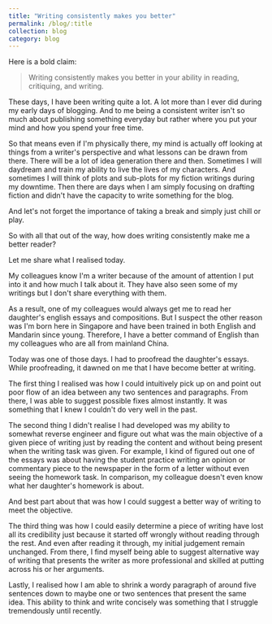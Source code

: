 ```yaml
---
title: "Writing consistently makes you better"
permalink: /blog/:title
collection: blog
category: blog
---
```


Here is a bold claim: 

> Writing consistently makes you better in your ability in reading, critiquing, and writing.

These days, I have been writing quite a lot. A lot more than I ever did during my early days of blogging. And to me being a consistent writer isn't so much about publishing something everyday but rather where you put your mind and how you spend your free time.

So that means even if I'm physically there, my mind is actually off looking at things from a writer's perspective and what lessons can be drawn from there. There will be a lot of idea generation there and then. Sometimes I will daydream and train my ability to live the lives of my characters. And sometimes I will think of plots and sub-plots for my fiction writings during my downtime. Then there are days when I am simply focusing on drafting fiction and didn't have the capacity to write something for the blog.

And let's not forget the importance of taking a break and simply just chill or play.

So with all that out of the way, how does writing consistently make me a better reader?

Let me share what I realised today.

My colleagues know I'm a writer because of the amount of attention I put into it and how much I talk about it. They have also seen some of my writings but I don't share everything with them.

As a result, one of my colleagues would always get me to read her daughter's english essays and compositions. But I suspect the other reason was I'm born here in Singapore and have been trained in both English and Mandarin since young. Therefore, I have a better command of English than my colleagues who are all from mainland China.

Today was one of those days. I had to proofread the daughter's essays. While proofreading, it dawned on me that I have become better at writing.

The first thing I realised was how I could intuitively pick up on and point out poor flow of an idea between any two sentences and paragraphs. From there, I was able to suggest possible fixes almost instantly. It was something that I knew I couldn't do very well in the past.

The second thing I didn't realise I had developed was my ability to somewhat reverse engineer and figure out what was the main objective of a given piece of writing just by reading the content and without being present when the writing task was given. For example, I kind of figured out one of the essays was about having the student practice writing an opinion or commentary piece to the newspaper in the form of a letter without even seeing the homework task. In comparison, my colleague doesn't even know what her daughter's homework is about.

And best part about that was how I could suggest a better way of writing to meet the objective.

The third thing was how I could easily determine a piece of writing have lost all its credibility just because it started off wrongly without reading through the rest. And even after reading it through, my initial judgement remain unchanged. From there, I find myself being able to suggest alternative way of writing that presents the writer as more professional and skilled at putting across his or her arguments.

Lastly, I realised how I am able to shrink a wordy paragraph of around five sentences down to maybe one or two sentences that present the same idea. This ability to think and write concisely was something that I struggle tremendously until recently.


 


